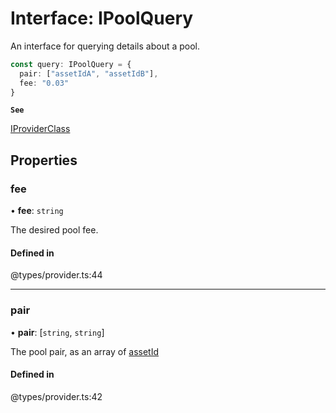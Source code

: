 # Interface: IPoolQuery

An interface for querying details about a pool.

```ts
const query: IPoolQuery = {
  pair: ["assetIdA", "assetIdB"],
  fee: "0.03"
}
```

**`See`**

[IProviderClass](IProviderClass.md)

## Properties

### fee

• **fee**: `string`

The desired pool fee.

#### Defined in

@types/provider.ts:44

___

### pair

• **pair**: [`string`, `string`]

The pool pair, as an array of [assetId](IPoolDataAsset.md#assetid)

#### Defined in

@types/provider.ts:42
